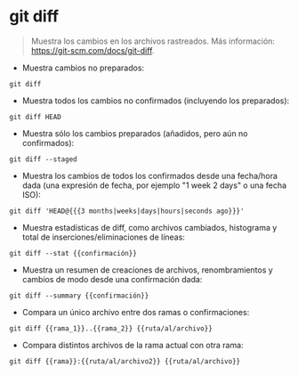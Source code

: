 # git diff

> Muestra los cambios en los archivos rastreados.
> Más información: <https://git-scm.com/docs/git-diff>.

- Muestra cambios no preparados:

`git diff`

- Muestra todos los cambios no confirmados (incluyendo los preparados):

`git diff HEAD`

- Muestra sólo los cambios preparados (añadidos, pero aún no confirmados):

`git diff --staged`

- Muestra los cambios de todos los confirmados desde una fecha/hora dada (una expresión de fecha, por ejemplo "1 week 2 days" o una fecha ISO):

`git diff 'HEAD@{{{3 months|weeks|days|hours|seconds ago}}}'`

- Muestra estadísticas de diff, como archivos cambiados, histograma y total de inserciones/eliminaciones de líneas:

`git diff --stat {{confirmación}}`

- Muestra un resumen de creaciones de archivos, renombramientos y cambios de modo desde una confirmación dada:

`git diff --summary {{confirmación}}`

- Compara un único archivo entre dos ramas o confirmaciones:

`git diff {{rama_1}}..{{rama_2}} {{ruta/al/archivo}}`

- Compara distintos archivos de la rama actual con otra rama:

`git diff {{rama}}:{{ruta/al/archivo2}} {{ruta/al/archivo}}`
